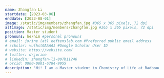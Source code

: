 ```yaml
---
name: Zhangfan Li
startdate: [2023-03-06]
enddate: [2023-08-01]
image: /static/img/members/zhangfan.jpg #365 x 365 pixels, 72 dpi
altimage: /static/img/members/zhangfan.jpg #365 x 365 pixels, 72 dpi
position: Master student
pronouns: he/him #personal pronouns
# email: jorine (at) eeftenslab.com #Preferred public email address
# scholar: vufhst0AAAAJ #Google Scholar User ID
# website: https://website.com/
# twitter: drjorine
# linkedin: zhangfan-li-807b11240
# orcid: 0000-0001-6784-9955
description: "Hi! I am a Master student in Chemistry of Life at Radboud. I received my Bachelor’s degree in Applied Chemistry at Dalian University of Technology. During my Master study, I have done an internship in Spruijt Lab. I am interested in the interdisciplinary field of cell biology and chemistry. Now I am doing internship in Eeftens Lab studying expansion microscopy in the nucleus. I enjoy spending time at bookstores in my free time."
---
```

